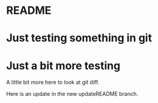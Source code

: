 # README #

# Just testing something in git
# Just a bit more testing

A little bit more here to look at git diff.

Here is an update in the new updateREADME branch.
